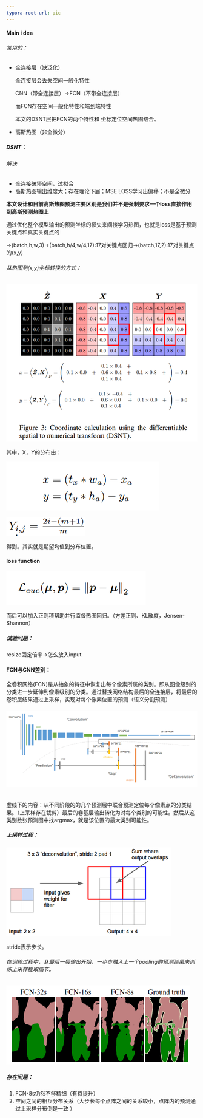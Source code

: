 ```yaml
---
typora-root-url: pic 
---
```






#### Main i dea

###### 常用的：

- 全连接层（缺泛化）

  全连接层会丢失空间一般化特性

  CNN（带全连接层）→FCN（不带全连接层）

  而FCN存在空间一般化特性和端到端特性

  本文的DSNT层把FCN的两个特性和 坐标定位空间热图结合。

- 高斯热图（非全微分）



##### DSNT：

###### 解决

- 全连接破坏空间，过拟合
- 高斯热图输出维度大；存在理论下届；MSE LOSS学习出偏移；不是全微分

**本文设计和目前高斯热图预测主要区别是我们并不是强制要求一个loss直接作用到高斯预测热图上**

通过优化整个模型输出的预测坐标的损失来间接学习热图，也就是loss是基于预测关键点和真实关键点的

->(batch,h,w,3)->(batch,h/4,w/4,17):17对关键点回归->(batch,17,2):17对关键点的(x,y)



###### 从热图到(x,y)坐标转换的方式：

![1558704831859](https://github.com/Ulquiorracifa/DF416/blob/master/pic/1558704831859.png?raw=true)



其中，X，Y的分布由：

![1558705065285](https://github.com/Ulquiorracifa/DF416/blob/master/pic/1555936928375.png?raw=true)

![1558705076923](/../pic/1558705076923.png)

得到。其实就是期望均值到分布位置。



#### loss function

![1558705426334](https://github.com/Ulquiorracifa/DF416/blob/master/pic/1558705426334.png?raw=true)

而后可以加入正则项帮助并行监督热图回归。（方差正则、KL散度，Jensen-Shannon）



##### 试验问题：

resize固定倍率->怎么放入input













#### FCN与CNN差别：

全卷积网络(FCN)是从抽象的特征中恢复出每个像素所属的类别。即从图像级别的分类进一步延伸到像素级别的分类。通过替换网络结构最后的全连接层，将最后的卷积层结果通过上采样，实现对每个像素位置的预测（语义分割预测）



###### ![pascal数据集的FCN网络结构](https://github.com/Ulquiorracifa/DF416/blob/master/pic/20160508234037674?raw=true)

​	 虚线下的内容：从不同阶段的的几个预测层中联合预测定位每个像素点的分类结果。（上采样存在裁剪）最后的卷基层输出转化为对每个类别的可能性。然后从这类别数张预测图中找argmax，就是该位置的最大类别可能性。



##### 上采样过程：

![反卷积-上采样过程](https://github.com/Ulquiorracifa/DF416/blob/master/pic/20160510150910165?raw=true)

stride表示步长。



###### 在训练过程中，从最后一层输出开始，一步步融入上一个pooling的预测结果来训练上采样提取细节。

![FCN不同倍上采样分析结果](https://github.com/Ulquiorracifa/DF416/blob/master/pic/20160511111507947.png?raw=true)



##### 存在问题：



1. FCN-8s仍然不够精细（有待提升）
2. 空间之间的相互分布关系（大步长每个点阵之间的关系较小，点阵内的预测通过上采样分布倒是一致 ）





